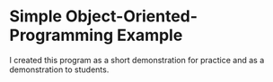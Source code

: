 # Simple Object-Oriented-Programming Example
I created this program as a short demonstration for practice and as a demonstration to students.